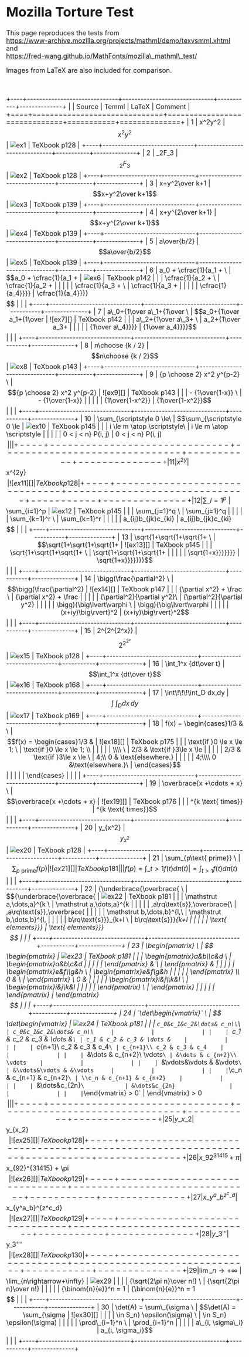 <!DOCTYPE html>
<html lang="en">
<head>
  <meta charset="utf-8">
  <meta name="viewport" content="initial-scale=1">
  <title>Temml Mozilla Tests</title>
  <link rel="stylesheet" href="../docs/docStyles.css">
  <link rel="stylesheet" type="text/css" href="../assets/Temml-Latin-Modern.css">
  <script src="./temmlPostProcess.js"></script>
  <style>
    body{font-size: 18px}
    table tr > td:nth-of-type(2),
    table tr > td:nth-of-type(5) { font-size: 8pt; font-family: Consolas, "Courier New", Courier, monospace; }
    table tr > td:nth-of-type(4) { text-align: center; }
  </style>
</head>

<body>

# Mozilla Torture Test

This page reproduces the tests from \
https://www-archive.mozilla.org/projects/mathml/demo/texvsmml.xhtml and \
https://fred-wang.github.io/MathFonts/mozilla\_mathml\_test/

Images from LaTeX are also included for comparison.

<br>

+----+------------------------------+------------------------------+-----------+--------------+
|    | Source                       | Temml                        | LaTeX     | Comment      |
+====+==============================+==============================+===========+==============+
| 1  | x^2y^2                       | $$x^2y^2$$                   | ![ex1][]  | TeXbook p128 |
+----+------------------------------+------------------------------+-----------+--------------+
| 2  | \_2F\_3                      | $$_2F_3$$                    | ![ex2][]  | TeXbook p128 |
+----+------------------------------+------------------------------+-----------+--------------+
| 3  | x+y^2\over k+1               | $$x+y^2\over k+1$$           | ![ex3][]  | TeXbook p139 |
+----+------------------------------+------------------------------+-----------+--------------+
| 4  | x+y^{2\over k+1}             | $$x+y^{2\over k+1}$$         | ![ex4][]  | TeXbook p139 |
+----+------------------------------+------------------------------+-----------+--------------+
| 5  | a\over{b/2}                  | $$a\over{b/2}$$              | ![ex5][]  | TeXbook p139 |
+----+------------------------------+------------------------------+-----------+--------------+
| 6  | a\_0 + \cfrac{1}{a\_1 +  \   | $$a_0 + \cfrac{1}{a_1 +      | ![ex6][]  | TeXbook p142 |
|    | \cfrac{1}{a\_2 +  \          | \cfrac{1}{a_2 +              |           |              |
|    | \cfrac{1}{a\_3 +  \          | \cfrac{1}{a_3 +              |           |              |
|    | \cfrac{1}{a\_4}}}}           | \cfrac{1}{a_4}}}}$$          |           |              |
+----+------------------------------+------------------------------+-----------+--------------+
| 7  | a\_0+{1\over a\_1+{1\over \  | $$a_0+{1\over a_1+{1\over    | ![ex7][]  | TeXbook p142 |
|    | a\_2+{1\over a\_3+ \         | a_2+{1\over a_3+             |           |              |
|    | {1\over a\_4}}}}             | {1\over a_4}}}}$$            |           |              |
+----+------------------------------+------------------------------+-----------+--------------+
| 8  | n\choose {k / 2}             | $$n\choose {k / 2}$$         | ![ex8][]  | TeXbook p143 |
+----+------------------------------+------------------------------+-----------+--------------+
| 9  | {p \choose 2} x^2 y^{p-2} \  | $${p \choose 2} x^2 y^{p-2}  | ![ex9][]  | TeXbook p143 |
|    | - {1\over{1-x}} \            | - {1\over{1-x}}              |           |              |
|    | {1\over{1-x^2}}              | {1\over{1-x^2}}$$            |           |              |
+----+------------------------------+------------------------------+-----------+--------------+
| 10 | \sum\_{\scriptstyle 0 \le\   | $$\sum_{\scriptstyle 0 \le   | ![ex10][] | TeXbook p145 |
|    | i \le m \atop \scriptstyle\  | i \le m \atop \scriptstyle   |           |              |
|    | 0 < j < n} P(i, j)           | 0 < j < n} P(i, j)$$         |           |              |
+----+------------------------------+------------------------------+-----------+--------------+
| 11 | x^{2y}                       | $$x^{2y}$$                   | ![ex11][] | TeXbook p128 |
+----+------------------------------+------------------------------+-----------+--------------+
| 12 | \sum\_{i=1}^p \              | $$\sum_{i=1}^p               | ![ex12][] | TeXbook p145 |
|    | \sum\_{j=1}^q \              | \sum_{j=1}^q                 |           |              |
|    | \sum\_{k=1}^r \              | \sum_{k=1}^r                 |           |              |
|    | a\_{ij}b\_{jk}c\_{ki}        | a_{ij}b_{jk}c_{ki}$$         |           |              |
+----+------------------------------+------------------------------+-----------+--------------+
| 13 | \sqrt{1+\sqrt{1+\sqrt{1+ \   | $$\sqrt{1+\sqrt{1+\sqrt{1+   | ![ex13][] | TeXbook p145 |
|    | \sqrt{1+\sqrt{1+\sqrt{1+ \   | \sqrt{1+\sqrt{1+\sqrt{1+     |           |              |
|    | \sqrt{1+x}}}}}}}             | \sqrt{1+x}}}}}}}$$           |           |              |
+----+------------------------------+------------------------------+-----------+--------------+
| 14 | \bigg(\frac{\partial^2} \    | $$\bigg(\frac{\partial^2}    | ![ex14][] | TeXbook p147 |
|    | {\partial x^2} + \frac \     | {\partial x^2} + \frac       |           |              |
|    | {\partial^2}{\partial y^2}\  | {\partial^2}{\partial y^2}   |           |              |
|    | \bigg){\big\lvert\varphi \   | \bigg){\big\lvert\varphi     |           |              |
|    | (x+iy)\big\rvert}^2          | (x+iy)\big\rvert}^2$$        |           |              |
+----+------------------------------+------------------------------+-----------+--------------+
| 15 | 2^{2^{2^x}}                  | $$2^{2^{2^x}}$$              | ![ex15][] | TeXbook p128 |
+----+------------------------------+------------------------------+-----------+--------------+
| 16 | \int\_1^x {dt\over t}        | $$\int_1^x {dt\over t}$$     | ![ex16][] | TeXbook p168 |
+----+------------------------------+------------------------------+-----------+--------------+
| 17 | \int\\!\\!\\!\int\_D dx\,dy  | $$\int\!\!\!\int_D dx\,dy$$  | ![ex17][] | TeXbook p169 |
+----+------------------------------+------------------------------+-----------+--------------+
| 18 | f(x) = \begin{cases}1/3 & \  | $$f(x) = \begin{cases}1/3 &  | ![ex18][] | TeXbook p175 |
|    | \text{if }0 \le x \le 1; \   | \text{if }0 \le x \le 1; \\  |           |              |
|    | \\\\ \                       | 2/3 & \text{if }3\le x \le   |           |              |
|    | 2/3 & \text{if }3\le x \le \ | 4;\\ 0 & \text{elsewhere.}   |           |              |
|    | 4;\\\\ 0 &\text{elsewhere.}\ | \end{cases}$$                |           |              |
|    | \end{cases}                  |                              |           |              |
+----+------------------------------+------------------------------+-----------+--------------+
| 19 | \overbrace{x +\cdots + x}  \ | $$\overbrace{x +\cdots + x}  | ![ex19][] | TeXbook p176 |
|    | ^{k \text{ times}}           | ^{k \text{ times}}$$         |           |              |
+----+------------------------------+------------------------------+-----------+--------------+
| 20 | y\_{x^2}                     | $$y_{x^2}$$                  | ![ex20][] | TeXbook p128 |
+----+------------------------------+------------------------------+-----------+--------------+
| 21 | \sum\_{p\text{ prime}} \     | $$\sum_{p\text{ prime}}f(p)  | ![ex21][] | TeXbook p181 |
|    | f(p)=\int\_{t>1} f(t)d\pi(t) | =\int_{t>1} f(t)d\pi(t)$$    |           |              |
+----+------------------------------+------------------------------+-----------+--------------+
| 22 | \{\underbrace{\overbrace{ \  | $$\{\underbrace{\overbrace{  | ![ex22][] | TeXbook p181 |
|    | \mathstrut a,\dots,a}^{k  \  | \mathstrut a,\dots,a}^{k     |           |              |
|    | \,a\rq\text{s}},\overbrace{\ | \,a\rq\text{s}},\overbrace{  |           |              |
|    | \mathstrut b,\dots,b}^{l\,\  | \mathstrut b,\dots,b}^{l\,   |           |              |
|    | b\rq\text{s}}}\_{k+l \       | b\rq\text{s}}}_{k+l          |           |              |
|    | \text{ elements}}\}          | \text{ elements}}\}$$        |           |              |
+----+------------------------------+------------------------------+-----------+--------------+
| 23 | \begin{pmatrix} \            | $$\begin{pmatrix}            | ![ex23][] | TeXbook p181 |
|    | \begin{pmatrix}a&b\\\\c&d \  | \begin{pmatrix}a&b\\c&d      |           |              |
|    | \end{pmatrix} & \            | \end{pmatrix} &              |           |              |
|    | \begin{pmatrix}e&f\\\\g&h \  | \begin{pmatrix}e&f\\g&h      |           |              |
|    | \end{pmatrix} \\\\ 0 & \     | \end{pmatrix} \\ 0 &         |           |              |
|    | \begin{pmatrix}i&j\\\\k&l \  | \begin{pmatrix}i&j\\k&l      |           |              |
|    | \end{pmatrix} \              | \end{pmatrix}                |           |              |
|    | \end{pmatrix}                | \end{pmatrix}$$              |           |              |
+----+------------------------------+------------------------------+-----------+--------------+
| 24 | `\det\begin{vmatrix}` \      | $$\det\begin{vmatrix}        | ![ex24][] | TeXbook p181 |
|    | `c_0&c_1&c_2&\dots& c_n\\`\ `| c_0&c_1&c_2&\dots& c_n\\     |           |              |
|    | `c_1 & c_2 & c_3 & \dots &`\ | c_1 & c_2 & c_3 & \dots &    |           |              |
|    | `c_{n+1}\\ c_2 & c_3 & c_4`\ | c_{n+1}\\ c_2 & c_3 & c_4    |           |              |
|    | `&\dots & c_{n+2}\\ \vdots`\ | &\dots & c_{n+2}\\ \vdots    |           |              |
|    | `&\vdots&\vdots & &\vdots` \ | &\vdots&\vdots & &\vdots     |           |              |
|    | `\\c_n & c_{n+1} & c_{n+2}`\ | \\c_n & c_{n+1} & c_{n+2}    |           |              |
|    | `&\dots&c_{2n}` \            | &\dots&c_{2n}                |           |              |
|    | `\end{vmatrix} > 0`          | \end{vmatrix} > 0$$          |           |              |
+----+------------------------------+------------------------------+-----------+--------------+
| 25 | y\_{x\_2}                    | $$y_{x_2}$$                  | ![ex25][] | TeXbook p128 |
+----+------------------------------+------------------------------+-----------+--------------+
| 26 | x\_{92}^{31415} + \pi        | $$x_{92}^{31415} + \pi$$     | ![ex26][] | TeXbook p129 |
+----+------------------------------+------------------------------+-----------+--------------+
| 27 | x\_{y^a\_b}^{z^c\_d}         | $$x_{y^a_b}^{z^c_d}$$        | ![ex27][] | TeXbook p129 |
+----+------------------------------+------------------------------+-----------+--------------+
| 28 | y\_3'''                      | $$y_3'''$$                   | ![ex28][] | TeXbook p130 |
+----+------------------------------+------------------------------+-----------+--------------+
| 29 | \lim\_{n\rightarrow+\infty}\ | $$\lim_{n\rightarrow+\infty} | ![ex29][] |              |
|    | {\sqrt{2\pi n}\over n!} \    | {\sqrt{2\pi n}\over n!}      |           |              |
|    | {\binom{n}{e}}^n = 1         | {\binom{n}{e}}^n = 1$$       |           |              |
+----+------------------------------+------------------------------+-----------+--------------+
| 30 | \det(A) = \sum\_{\sigma \    | $$\det(A) = \sum_{\sigma     | ![ex30][] |              |
|    | \in S_n} \epsilon(\sigma) \  | \in S_n} \epsilon(\sigma)    |           |              |
|    | \prod\_{i=1}^n \             | \prod_{i=1}^n                |           |              |
|    | a\_{i, \sigma\_i}            | a_{i, \sigma_i}$$            |           |              |
+----+------------------------------+------------------------------+-----------+--------------+

[ex1]: images/ex1.gif
[ex2]: images/ex2.gif
[ex3]: images/ex3.gif
[ex4]: images/ex4.gif
[ex5]: images/ex5.gif
[ex6]: images/ex6.gif
[ex7]: images/ex7.gif
[ex8]: images/ex8.gif
[ex9]: images/ex9.gif
[ex10]: images/ex10.gif
[ex11]: images/ex11.gif
[ex12]: images/ex12.gif
[ex13]: images/ex13.gif
[ex14]: images/ex14.gif
[ex15]: images/ex15.gif
[ex16]: images/ex16.gif
[ex17]: images/ex17.gif
[ex18]: images/ex18.gif
[ex19]: images/ex19.gif
[ex20]: images/ex20.gif
[ex21]: images/ex21.gif
[ex22]: images/ex22.gif
[ex23]: images/ex23.gif
[ex24]: images/ex24.gif
[ex25]: images/ex25.gif
[ex26]: images/ex26.gif
[ex27]: images/ex27.gif
[ex28]: images/ex28.gif
[ex29]: images/ex29.png
[ex30]: images/ex30.png

</body>
</html>
